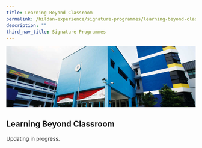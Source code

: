 ```yaml
---
title: Learning Beyond Classroom
permalink: /hildan-experience/signature-programmes/learning-beyond-classroom/
description: ""
third_nav_title: Signature Programmes
---
```


![](/images/Signature%20Programmes/DARE%20Banner.jpg)


Learning Beyond Classroom
----------------------

Updating in progress.